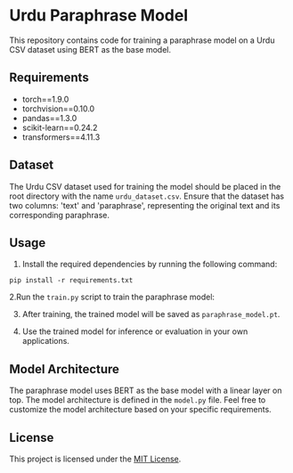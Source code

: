# Urdu Paraphrase Model

This repository contains code for training a paraphrase model on a Urdu CSV dataset using BERT as the base model.

## Requirements

- torch==1.9.0
- torchvision==0.10.0
- pandas==1.3.0
- scikit-learn==0.24.2
- transformers==4.11.3

## Dataset

The Urdu CSV dataset used for training the model should be placed in the root directory with the name `urdu_dataset.csv`. Ensure that the dataset has two columns: 'text' and 'paraphrase', representing the original text and its corresponding paraphrase.

## Usage

1. Install the required dependencies by running the following command:

```shell
pip install -r requirements.txt
```

2.Run the `train.py` script to train the paraphrase model:

3. After training, the trained model will be saved as `paraphrase_model.pt`.

4. Use the trained model for inference or evaluation in your own applications.

## Model Architecture

The paraphrase model uses BERT as the base model with a linear layer on top. The model architecture is defined in the `model.py` file. Feel free to customize the model architecture based on your specific requirements.

## License

This project is licensed under the [MIT License](LICENSE).
